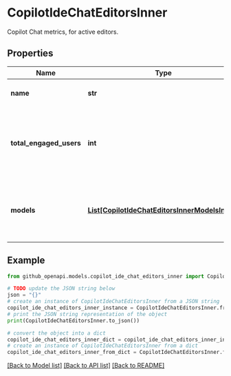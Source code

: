 # CopilotIdeChatEditorsInner

Copilot Chat metrics, for active editors.

## Properties

Name | Type | Description | Notes
------------ | ------------- | ------------- | -------------
**name** | **str** | Name of the given editor. | [optional] 
**total_engaged_users** | **int** | The number of users who prompted Copilot Chat in the specified editor. | [optional] 
**models** | [**List[CopilotIdeChatEditorsInnerModelsInner]**](CopilotIdeChatEditorsInnerModelsInner.md) | List of model metrics for custom models and the default model. | [optional] 

## Example

```python
from github_openapi.models.copilot_ide_chat_editors_inner import CopilotIdeChatEditorsInner

# TODO update the JSON string below
json = "{}"
# create an instance of CopilotIdeChatEditorsInner from a JSON string
copilot_ide_chat_editors_inner_instance = CopilotIdeChatEditorsInner.from_json(json)
# print the JSON string representation of the object
print(CopilotIdeChatEditorsInner.to_json())

# convert the object into a dict
copilot_ide_chat_editors_inner_dict = copilot_ide_chat_editors_inner_instance.to_dict()
# create an instance of CopilotIdeChatEditorsInner from a dict
copilot_ide_chat_editors_inner_from_dict = CopilotIdeChatEditorsInner.from_dict(copilot_ide_chat_editors_inner_dict)
```
[[Back to Model list]](../README.md#documentation-for-models) [[Back to API list]](../README.md#documentation-for-api-endpoints) [[Back to README]](../README.md)


